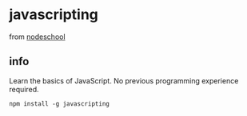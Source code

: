 # javascripting

from [nodeschool]()


## info

Learn the basics of JavaScript. No previous programming experience required.

`npm install -g javascripting`
